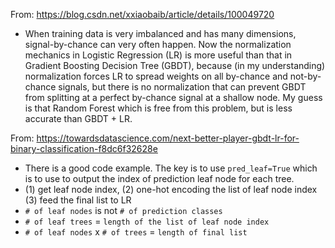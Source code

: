 From: https://blog.csdn.net/xxiaobaib/article/details/100049720
- When training data is very imbalanced and has many dimensions, signal-by-chance can very often happen. Now the normalization mechanics in Logistic Regression (LR) is more useful than that in Gradient Boosting Decision Tree (GBDT), because (in my understanding) normalization forces LR to spread weights on all by-chance and not-by-chance signals, but there is no normalization that can prevent GBDT from splitting at a perfect by-chance signal at a shallow node. My guess is that Random Forest which is free from this problem, but is less accurate than GBDT + LR.

From: https://towardsdatascience.com/next-better-player-gbdt-lr-for-binary-classification-f8dc6f32628e
- There is a good code example. The key is to use `pred_leaf=True` which is to use to output the index of prediction leaf node for each tree.
- (1) get leaf node index, (2) one-hot encoding the list of leaf node index (3) feed the final list to LR
- `# of leaf nodes` is not `# of prediction classes`
- `# of leaf trees`  =  `length of the list of leaf node index`
- `# of leaf nodes`  x  `# of trees`  =  `length of final list`

